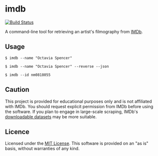 # imdb

[![Build Status](https://travis-ci.org/bardiharborow/imdb.svg?branch=master)](https://travis-ci.org/bardiharborow/imdb)

A command-line tool for retrieving an artist's filmography from [IMDb](https://www.imdb.com/).

## Usage

```shell
$ imdb --name "Octavia Spencer"
```

```shell
$ imdb --name "Octavia Spencer" --reverse --json
```

```shell
$ imdb --id nm0818055
```

## Caution

This project is provided for educational purposes only and is not affiliated with IMDb. You should request explicit permission from IMDb before using the software. If you plan to engage in large-scale scraping, IMDb's [downloadable datasets](https://www.imdb.com/interfaces/) may be more suitable.

## Licence

Licensed under the [MIT License](https://github.com/bardiharborow/imdb/blob/master/LICENSE). This software is provided on an "as is" basis, without warranties of any kind.
